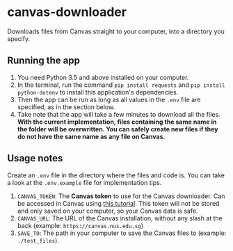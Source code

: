 # canvas-downloader

Downloads files from Canvas straight to your computer, into a directory you specify.

## Running the app

1. You need Python 3.5 and above installed on your computer.
2. In the terminal, run the command ```pip install requests``` and ```pip install python-dotenv``` to install this application's dependencies.
3. Then the app can be run as long as all values in the `.env` file are specified, as in the section below.
4. Take note that the app will take a few minutes to download all the files. **With the current implementation, files containing the same name in the folder will be overwritten. You can safely create new files if they do not have the same name as any file on Canvas.**

## Usage notes

Create an ```.env``` file in the directory where the files and code is. You can take a look at the ```.env.example``` file for implementation tips.

1. ```CANVAS_TOKEN```: The **Canvas token** to use for the Canvas downloader.
                       Can be accessed in Canvas using [this tutorial](https://community.canvaslms.com/t5/Student-Guide/How-do-I-manage-API-access-tokens-as-a-student/ta-p/273).
                       This token will not be stored and only saved on your computer, so your Canvas data is safe.
2. ```CANVAS_URL```:   The URL of the Canvas installation, without any slash at
                       the back (example: `https://canvas.nus.edu.sg`)
3. ```SAVE_TO```:      The path in your computer to save the Canvas files to (example: `./test_files`).